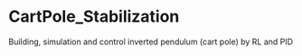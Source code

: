 # CartPole_Stabilization 
Building, simulation and control inverted pendulum (cart pole) by RL and PID 
